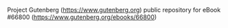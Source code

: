 Project Gutenberg (https://www.gutenberg.org) public repository for
eBook #66800 (https://www.gutenberg.org/ebooks/66800)

